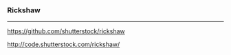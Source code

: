 ### Rickshaw
---
https://github.com/shutterstock/rickshaw

http://code.shutterstock.com/rickshaw/

```
```

```
```

